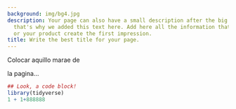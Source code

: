 ```yaml
---
background: img/bg4.jpg
description: Your page can also have a small description after the big bold title,
  that's why we added this text here. Add here all the information that can make you
  or your product create the first impression.
title: Write the best title for your page.
---
```



Colocar aquillo marae de

la pagina...

```r
## Look, a code block!
library(tidyverse)
1 + 1+888888
```